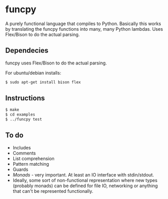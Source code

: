 
# funcpy
A purely functional language that compiles to Python. Basically this works by translating the funcpy functions into many, many Python lambdas. Uses Flex/Bison to do the actual parsing.

## Dependecies
funcpy uses Flex/Bison to do the actual parsing.

For ubuntu/debian installs:
```bash
$ sudo apt-get install bison flex
```
## Instructions
```bash
$ make
$ cd examples
$ ../funcpy test
```

## To do
* Includes
* Comments
* List comprehension
* Pattern matching
* Guards
* *Monads* - very important. At least an IO interface with stdin/stdout.
* Ideally, some sort of non-functional representation where new types (probably monads) can be defined for file IO, networking or anything that can't be represented functionally.
